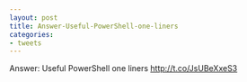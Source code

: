 ```yaml
---
layout: post
title: Answer-Useful-PowerShell-one-liners
categories:
- tweets
---
```

Answer: Useful PowerShell one liners http://t.co/JsUBeXxeS3